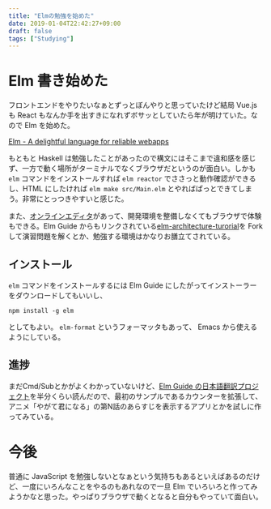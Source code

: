 ```yaml
---
title: "Elmの勉強を始めた"
date: 2019-01-04T22:42:27+09:00
draft: false
tags: ["Studying"]
---
```


# Elm 書き始めた

フロントエンドをやりたいなぁとずっとぼんやりと思っていたけど結局 Vue.js も React もなんか手を出すきになれずボサッとしていたら年が明けていた。なので Elm を始めた。

[Elm \- A delightful language for reliable webapps](https://elm-lang.org/)

もともと Haskell は勉強したことがあったので構文にはそこまで違和感を感じず、一方で動く場所がターミナルでなくブラウザだというのが面白い。しかも `elm` コマンドをインストールすれば `elm reactor` でささっと動作確認ができるし、HTML にしたければ `elm make src/Main.elm` とやればぱっとできてしまう。非常にとっつきやすいと感じた。

また、[オンラインエディタ](https://ellie-app.com/)があって、開発環境を整備しなくてもブラウザで体験もできる。Elm Guide からもリンクされている[elm-architecture-turorial](https://github.com/evancz/elm-architecture-tutorial)を Fork して演習問題を解くとか、勉強する環境はかなりお膳立てされている。

## インストール

`elm` コマンドをインストールするには Elm Guide にしたがってインストーラーをダウンロードしてもいいし、

```
npm install -g elm
```

としてもよい。 `elm-format` というフォーマッタもあって、 Emacs から使えるようにしている。

## 進捗

まだCmd/Subとかがよくわかっていないけど、[Elm Guide の日本語翻訳プロジェクト](https://guide.elm-lang.jp/)を半分くらい読んだので、最初のサンプルであるカウンターを拡張して、アニメ「やがて君になる」の第N話のあらすじを表示するアプリとかを試しに作ってみている。

# 今後

普通に JavaScript を勉強しないとなぁという気持ちもあるといえばあるのだけど、一度にいろんなことをやるのもあれなので一旦 Elm でいろいろと作ってみようかなと思った。やっぱりブラウザで動くとなると自分もやっていて面白い。
